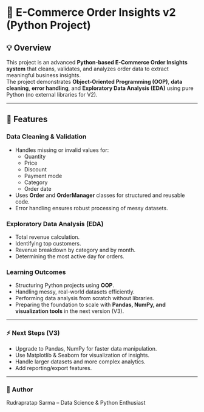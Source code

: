 # 🛒 E-Commerce Order Insights v2 (Python Project)

## 💡 Overview
This project is an advanced **Python-based E-Commerce Order Insights system** that cleans, validates, and analyzes order data to extract meaningful business insights.  
The project demonstrates **Object-Oriented Programming (OOP)**, **data cleaning**, **error handling**, and **Exploratory Data Analysis (EDA)** using pure Python (no external libraries for V2).

---

## 🔑 Features

### Data Cleaning & Validation
- Handles missing or invalid values for:
  - Quantity
  - Price
  - Discount
  - Payment mode
  - Category
  - Order date
- Uses **Order** and **OrderManager** classes for structured and reusable code.
- Error handling ensures robust processing of messy datasets.

### Exploratory Data Analysis (EDA)
- Total revenue calculation.
- Identifying top customers.
- Revenue breakdown by category and by month.
- Determining the most active day for orders.

### Learning Outcomes
- Structuring Python projects using **OOP**.
- Handling messy, real-world datasets efficiently.
- Performing data analysis from scratch without libraries.
- Preparing the foundation to scale with **Pandas, NumPy, and visualization tools** in the next version (V3).

---

### ⚡ Next Steps (V3)

- Upgrade to Pandas, NumPy for faster data manipulation.
- Use Matplotlib & Seaborn for visualization of insights.
- Handle larger datasets and more complex analytics.
- Add reporting/export features.

---

### 📝 Author

Rudrapratap Sarma – Data Science & Python Enthusiast


